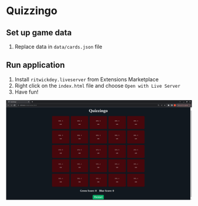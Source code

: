 # Quizzingo

## Set up game data

1. Replace data in `data/cards.json` file

## Run application

1. Install `ritwickdey.liveserver` from Extensions Marketplace
1. Right click on the `index.html` file and choose `Open with Live Server`
1. Have fun!

![game board](images/game_board.png)